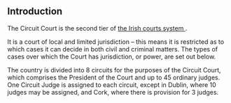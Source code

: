 ##  Introduction

The Circuit Court is the second tier of [ the Irish courts system
](/en/justice/courts-system/courts/) .

It is a court of local and limited jurisdiction – this means it is restricted
as to which cases it can decide in both civil and criminal matters. The types
of cases over which the Court has jurisdiction, or power, are set out below.

The country is divided into 8 circuits for the purposes of the Circuit Court,
which comprises the President of the Court and up to 45 ordinary judges. One
Circuit Judge is assigned to each circuit, except in Dublin, where 10 judges
may be assigned, and Cork, where there is provision for 3 judges.
